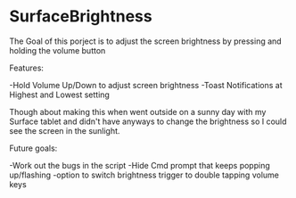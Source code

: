 # SurfaceBrightness
The Goal of this porject is to adjust the screen brightness by pressing and holding the volume button

Features:

-Hold Volume Up/Down to adjust screen brightness
-Toast Notifications at Highest and Lowest setting

Though about making this when went outside on a sunny day with my Surface tablet and didn't have anyways to change the brightness so I could see the screen in the sunlight.

Future goals:

-Work out the bugs in the script
-Hide Cmd prompt that keeps popping up/flashing
-option to switch brightness trigger to double tapping volume keys
